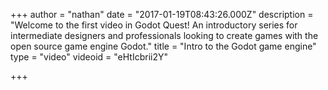 +++
author = "nathan"
date = "2017-01-19T08:43:26.000Z"
description = "Welcome to the first video in Godot Quest! An introductory series for intermediate designers and professionals looking to create games with the open source game engine Godot."
title = "Intro to the Godot game engine"
type = "video"
videoid = "eHtIcbrii2Y"

+++

